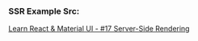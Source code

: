 ### SSR Example Src:
[Learn React & Material UI - #17 Server-Side Rendering](https://www.youtube.com/watch?v=gpGoxdVspx4&list=PLcCp4mjO-z98WAu4sd0eVha1g-NMfzHZk&index=17)
